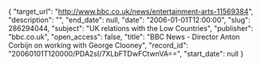 {
  "target_url": "http://www.bbc.co.uk/news/entertainment-arts-11569384", 
  "description": "", 
  "end_date": null, 
  "date": "2006-01-01T12:00:00", 
  "slug": 286294044, 
  "subject": "UK relations with the Low Countries", 
  "publisher": "bbc.co.uk", 
  "open_access": false, 
  "title": "BBC News - Director Anton Corbijn on working with George Clooney", 
  "record_id": "20060101T120000/PDA2sI/7XLbFTDwFCtwnVA==", 
  "start_date": null
}

